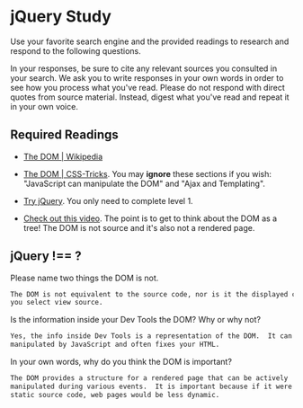 # jQuery Study

Use your favorite search engine and the provided readings to research and
respond to the following questions.

In your responses, be sure to cite any relevant sources you consulted in your
search. We ask you to write responses in your own words in order to see how you
process what you've read. Please do not respond with direct quotes from source
material. Instead, digest what you've read and repeat it in your own voice.

## Required Readings

-   [The DOM | Wikipedia](https://en.wikipedia.org/wiki/Document_Object_Model)

-   [The DOM | CSS-Tricks](https://css-tricks.com/dom/). You may **ignore**
    these sections if you wish: "JavaScript can manipulate the DOM" and "Ajax
    and Templating".

-   [Try jQuery](http://try.jquery.com/). You only need to complete level 1.

-   [Check out this video](https://www.youtube.com/watch?v=n1cKlKM3jYI). The
point is to get to think about the DOM as a tree! The DOM is not source and
it's also not a rendered page.

## jQuery !== ?

Please name two things the DOM is not.

```md
The DOM is not equivalent to the source code, nor is it the displayed code when
you select view source.
```

Is the information inside your Dev Tools the DOM? Why or why not?

```md
Yes, the info inside Dev Tools is a representation of the DOM.  It can be
manipulated by JavaScript and often fixes your HTML.
```

In your own words, why do you think the DOM is important?

```md
The DOM provides a structure for a rendered page that can be actively
manipulated during various events.  It is important because if it were only
static source code, web pages would be less dynamic.
```
